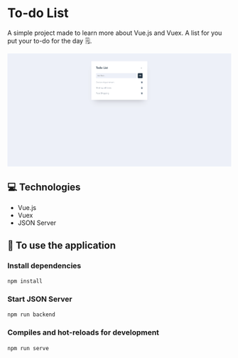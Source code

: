 # To-do List

A simple project made to learn more about Vue.js and Vuex. A list for you put your to-do for the day 🗒️. 

![Desktop design preview](./preview/preview-3.png)

## 💻 Technologies 
- Vue.js
- Vuex
- JSON Server


## 🏁 To use the application

### Install dependencies
```
npm install
```

### Start JSON Server
```
npm run backend
```

### Compiles and hot-reloads for development
```
npm run serve
```



